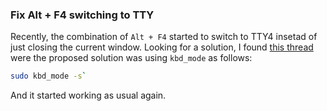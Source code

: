 ### Fix Alt + F4 switching to TTY

Recently, the combination of `Alt + F4` started to switch to TTY4 insetad of just closing the current window. Looking for a solution, I found [this thread](https://askubuntu.com/questions/886593/alt-f4-switches-to-tty4/929115#929115) were the proposed solution was using `kbd_mode` as follows:

```bash
sudo kbd_mode -s`
```

And it started working as usual again.
